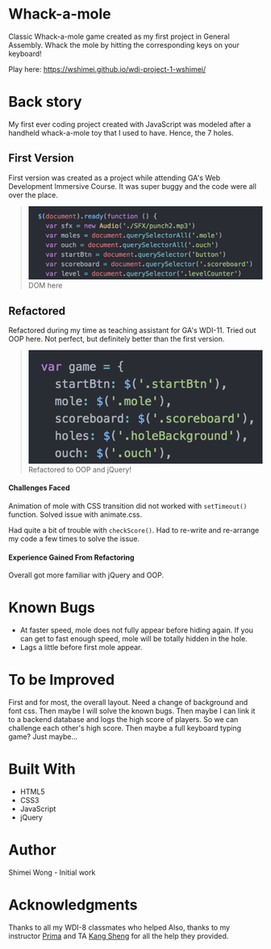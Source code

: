 # Whack-a-mole

Classic Whack-a-mole game created as my first project in General Assembly.
Whack the mole by hitting the corresponding keys on your keyboard!

Play here: https://wshimei.github.io/wdi-project-1-wshimei/

# Back story

My first ever coding project created with JavaScript was modeled after a handheld whack-a-mole toy that I used to have. Hence, the 7 holes.

## First Version
First version was created as a project while attending GA's Web Development Immersive Course. It was super buggy and the code were all over the place.

> ![First Version](images/first-version.png "First Version")<br>
DOM here

## Refactored
Refactored during my time as teaching assistant for GA's WDI-11. Tried out OOP here. Not perfect, but definitely better than the first version.

>![Refactored Version](images/refactored.png)<br>
Refactored to OOP and jQuery!

#### Challenges Faced
Animation of mole with CSS transition did not worked with `setTimeout()` function. Solved issue with animate.css.

Had quite a bit of trouble with `checkScore()`. Had to re-write and re-arrange my code a few times to solve the issue.

#### Experience Gained From Refactoring
Overall got more familiar with jQuery and OOP.

# Known Bugs
- At faster speed, mole does not fully appear before hiding again. If you can get to fast enough speed, mole will be totally hidden in the hole.
- Lags a little before first mole appear.

# To be Improved
First and for most, the overall layout. Need a change of background and font css.
Then maybe I will solve the known bugs.
Then maybe I can link it to a backend database and logs the high score of players. So we can challenge each other's high score. Then maybe a full keyboard typing game? Just maybe...

# Built With
- HTML5
- CSS3
- JavaScript
- jQuery

# Author
Shimei Wong - Initial work

# Acknowledgments
Thanks to all my WDI-8 classmates who helped
Also, thanks to my instructor [Prima](https://github.com/primaulia) and TA [Kang Sheng](https://github.com/TayKangSheng) for all the help they provided.
